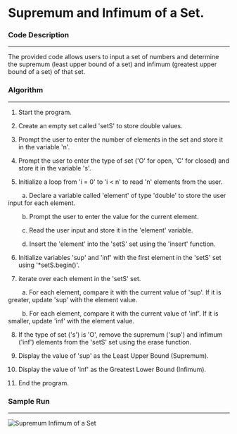
# Supremum and Infimum of a Set.

### Code Description
***

The provided code allows users to input a set of numbers and determine the supremum (least upper bound of a set) and infimum (greatest upper bound of a set) of that set.

### Algorithm
***
1. Start the program.

2. Create an empty set called 'setS' to store double values.

3. Prompt the user to enter the number of elements in the set and store it in the variable 'n'.

4. Prompt the user to enter the type of set ('O' for open, 'C' for closed) and store it in the variable 's'.

5. Initialize a loop from 'i = 0' to 'i < n' to read 'n' elements from the user.

&emsp;&emsp; a. Declare a variable called 'element' of type 'double' to store the user input for each element.

&emsp;&emsp;  b. Prompt the user to enter the value for the current element.

&emsp;&emsp;  c. Read the user input and store it in the 'element' variable.

&emsp;&emsp;  d. Insert the 'element' into the 'setS' set using the 'insert' function.

6. Initialize variables 'sup' and 'inf' with the first element in the 'setS' set using '*setS.begin()'.

7. iterate over each element in the 'setS' set.

&emsp;&emsp; a. For each element, compare it with the current value of 'sup'. If it is greater, update 'sup' with the element value.

&emsp;&emsp; b. For each element, compare it with the current value of 'inf'. If it is smaller, update 'inf' with the element value.

8. If the type of set ('s') is 'O', remove the supremum ('sup') and infimum ('inf') elements from the 'setS' set using the erase function.

9. Display the value of 'sup' as the Least Upper Bound (Supremum).

10. Display the value of 'inf' as the Greatest Lower Bound (Infimum).

11. End the program.

### Sample Run
***
![Supremum   Infimum of a Set](https://github.com/AppliedMathematicsProgrammingSociety/amps/assets/107662745/a1962cd5-6cb9-4542-9f89-afd7be1273ef)



